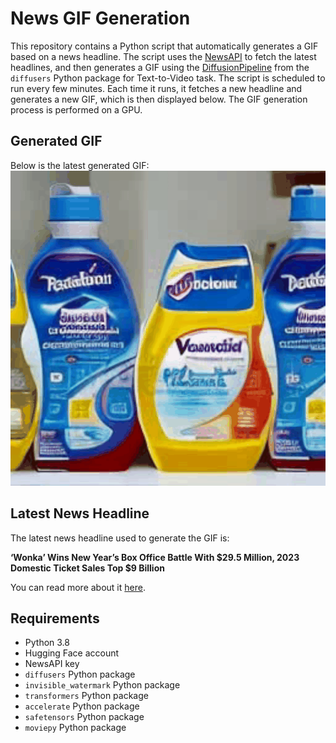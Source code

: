 # News GIF Generation
This repository contains a Python script that automatically generates a GIF based on a news headline. The script uses the [NewsAPI](https://newsapi.org/) to fetch the latest headlines, and then generates a GIF using the [DiffusionPipeline](https://github.com/huggingface/diffusers) from the `diffusers` Python package for Text-to-Video task.
The script is scheduled to run every few minutes. Each time it runs, it fetches a new headline and generates a new GIF, which is then displayed below. The GIF generation process is performed on a GPU.

## Generated GIF
Below is the latest generated GIF:
![Generated GIF](output.gif?raw=true&v=1704231226)

## Latest News Headline
The latest news headline used to generate the GIF is:

**‘Wonka’ Wins New Year’s Box Office Battle With $29.5 Million, 2023 Domestic Ticket Sales Top $9 Billion**

You can read more about it [here](https://variety.com/2024/film/news/wonka-wins-new-years-box-office-2023-domestic-ticket-sales-final-numbers-1235859046/).

## Requirements
- Python 3.8
- Hugging Face account
- NewsAPI key
- `diffusers` Python package
- `invisible_watermark` Python package
- `transformers` Python package
- `accelerate` Python package
- `safetensors` Python package
- `moviepy` Python package
